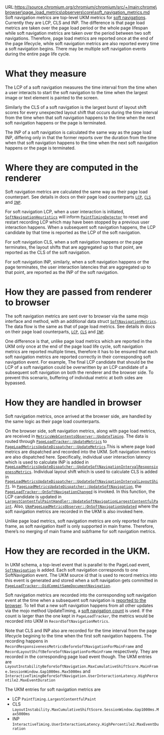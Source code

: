 URL:https://source.chromium.org/chromium/chromium/src/+/main:chrome\browser\page_load_metrics\observers\core\soft_navigation_metrics.md
Soft navigation metrics are top-level UKM metrics for
[soft navigations](https://developer.chrome.com/blog/soft-navigations-experiment/).
Currently they are LCP, CLS and INP. The difference is that page load metrics
are taken over the page load period or the whole page lifespan while soft
navigation metrics are taken over the period between two soft navigations.
Therefore, page load metrics are reported once at the end of the page lifecycle,
while soft navigation metrics are also reported every time a soft navigation
begins. There may be multiple soft navigation events during the entire page life
cycle.

# What they measure

The LCP of a soft navigation measures the time interval from the time when a
user interacts to start the soft navigation to the time when the largest image
or text element is painted to the screen.

Similarly the CLS of a soft navigation is the largest burst of layout shift scores
for every unexpected layout shift that occurs during the time interval from the
time when that soft navigation happens to the time when the next soft navigation
happens or the page is terminated.

The INP of a soft navigation is calculated the same way as the page load INP,
differing only in that the former reports over the duration from the time when
that soft navigation happens to the time when the next soft navigation happens
or the page is terminated.

# Where they are computed in the renderer

Soft navigation metrics are calculated the same way as their page load counterpart.
See details in docs on their page load counterparts [`LCP`](/chrome/browser/page_load_metrics/observers/core/LCP.md),
[`CLS`](/chrome/browser/page_load_metrics/observers/core/CLS.md) and
[`INP`](/chrome/browser/page_load_metrics/observers/core/INP.md).

For soft navigation LCP, when a user interaction is initiated,
[`SoftNavigationHeuristics`](/third_party/blink/renderer/core/timing/soft_navigation_heuristics.h)
will inform [`PaintTimingDetector`](/third_party/blink/renderer/core/paint/timing/paint_timing_detector.h)
to reset and restart recording LCP which may have been stopped by a previous user
interaction happens. When a subsequent soft navigation happens, the LCP candidate
by that time is reported as the LCP of the soft navigation.

For soft navigation CLS, when a soft navigation happens or the page terminates,
the layout shifts that are aggregated up to that point, are reported as the CLS
of the soft navigation.

For soft navigation INP, similarly, when a soft navigation happens or the page
terminates, the user interaction latencies that are aggregated up to that point,
are reported as the INP of the soft navigation.

# How they are passed from renderer to browser

The soft navigation metrics are sent over to browser via the same mojo interface
and method, with an additional data struct [`SoftNavigationMetrics`](/components/page_load_metrics/common/page_load_metrics.mojom).
The data flow is the same as that of page load metrics. See details in docs on
their page load counterparts, [`LCP`](/chrome/browser/page_load_metrics/observers/core/LCP.md),
[`CLS`](/chrome/browser/page_load_metrics/observers/core/CLS.md) and
[`INP`](/chrome/browser/page_load_metrics/observers/core/INP.md).

One difference is that, unlike page load metrics which are reported in the UKM
only once at the end of the page load life cycle, soft navigation metrics are
reported multiple times, therefore it has to be ensured that each soft navigation
metrics are reported correctly in their corresponding soft navigation event.
For example, The final LCP candidate that should be the LCP of a soft navigation
could be overwritten by an LCP candidate of a subsequent soft navigation on both
the renderer and the browser side. To prevent this scenario, buffering of individual
metric at both sides are bypassed.

# How they are handled in browser
Soft navigation metrics, once arrived at the browser side, are handled by the same
 logic as their page load counterparts.

On the browser side, soft navigation metrics, along with page load metrics, are
received in [`MetricsWebContentsObserver::UpdateTiming`](https://source.chromium.org/chromium/chromium/src/+/main:components/page_load_metrics/browser/metrics_web_contents_observer.cc;l=1134). The data is routed through
[`PageLoadTracker::UpdateMetrics`](https://source.chromium.org/chromium/chromium/src/+/main:components/page_load_metrics/browser/page_load_tracker.cc;l=1477) to
[`PageLoadMetricsUpdateDispatcher::UpdateMetrics`](https://source.chromium.org/chromium/chromium/src/+/main:components/page_load_metrics/browser/page_load_metrics_update_dispatcher.cc;l=423).This is where page load metrics are dispatched and recorded into the UKM. Soft
navigation metrics are also dispatched here. Specifically, individual user
interaction latency which is used to calculate INP is added in
[`PageLoadMetricsUpdateDispatcher::UpdateSoftNavigationIntervalResponsivenessMetrics`](https://source.chromium.org/chromium/chromium/src/+/main:components/page_load_metrics/browser/page_load_metrics_update_dispatcher.cc;l=627). Individual layout shift which
is used to calculate CLS is added in [`PageLoadMetricsUpdateDispatcher::UpdateSoftNavigationIntervalLayoutShift`](https://source.chromium.org/chromium/chromium/src/+/main:components/page_load_metrics/browser/page_load_metrics_update_dispatcher.cc;l=617). In
[`PageLoadMetricsUpdateDispatcher::UpdateSoftNavigation`](https://source.chromium.org/chromium/chromium/src/+/main:components/page_load_metrics/browser/page_load_metrics_update_dispatcher.cc;l=614), the
[`PageLoadTracker::OnSoftNavigationChanged`](https://source.chromium.org/chromium/chromium/src/+/main:components/page_load_metrics/browser/page_load_tracker.cc;l=1113) is invoked. In this
function, the LCP candidate is updated in
[`LargestContentfulPaintHandler::UpdateSoftNavigationLargestContentfulPaint`](https://source.chromium.org/chromium/chromium/src/+/main:components/page_load_metrics/browser/observers/core/largest_contentful_paint_handler.cc;l=269;). Also,
[`UkmPageLoadMetricsObserver::OnSoftNavigationUpdated`](https://source.chromium.org/chromium/chromium/src/+/main:chrome/browser/page_load_metrics/observers/core/ukm_page_load_metrics_observer.cc;l=767)
where the soft navigation metrics are recorded in the UKM is also invoked here.

Unlike page load metrics, soft navigation metrics are only reported for main frame,
as soft navigation itself is only supported in main frame. Therefore, there’s no
merging of main frame and subframe for soft navigation metrics.

# How they are recorded in the UKM.
In UKM schema, a top-level event that is parallel to the PageLoad event,
[`SoftNavigation`](https://source.chromium.org/chromium/chromium/src/+/main:tools/metrics/ukm/ukm.xml;l=24049) is added.
Each soft navigation corresponds to one SoftNavigation event.
The UKM source id that is used to record metrics into this event is generated and
stored when a soft navigation gets committed in
[`PageLoadTracker::DidCommitSameDocumentNavigation`](https://source.chromium.org/chromium/chromium/src/+/main:components/page_load_metrics/browser/page_load_tracker.cc;l=658).

Soft navigation metrics are recorded into the corresponding soft navigation event
at the time when a subsequent soft navigation is
[reported to the browser](https://source.chromium.org/chromium/chromium/src/+/main:chrome/browser/page_load_metrics/observers/core/ukm_page_load_metrics_observer.cc;l=782). To tell that a new soft navigation
happens from all other updates via the mojo method UpdateTiming, a
[soft navigation count](https://source.chromium.org/chromium/chromium/src/+/main:components/page_load_metrics/common/page_load_metrics.mojom;l=584) is used. If the count is larger than the
one kept in `PageLoadTracker`, the metrics would be recorded into UKM in
`RecordSoftNavigationMetrics`.

Note that CLS and INP also are recorded for the time
interval from the page lifecycle begining to the time when the first soft
navigation happens. The recording happens in
`RecordResponsivenessMetricsBeforeSoftNavigationForMainFrame`
and `RecordLayoutShiftBeforeSoftNavigationForMainFrame` respectively. They
are recorded in the corresponding page load event though. The UKM entries are
`LayoutInstabilityBeforeSoftNavigation.MaxCumulativeShiftScore.MainFrame.SessionWindow.Gap1000ms.Max5000ms`
and `InteractiveTimingBeforeSoftNavigation.UserInteractionLatency.HighPercentile2.MaxEventDuration`

The UKM entries for soft navigation metrics are
* LCP `PaintTiming.LargestContentfulPaint`
* CLS `LayoutInstability.MaxCumulativeShiftScore.SessionWindow.Gap1000ms.Max5000ms`
* INP `InteractiveTiming.UserInteractionLatency.HighPercentile2.MaxEventDuration`